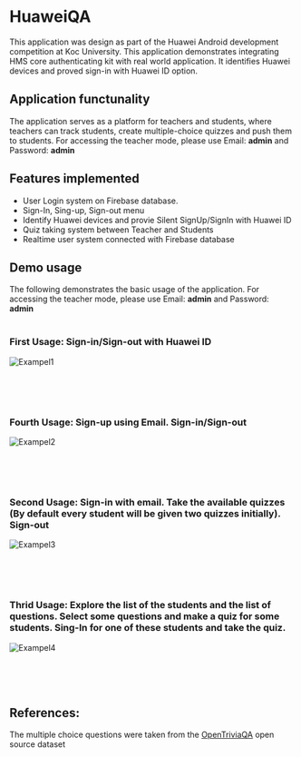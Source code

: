 # HuaweiQA
This application was design as part of the Huawei Android development competition at Koc University. This application demonstrates integrating HMS core authenticating kit with real world application. It identifies Huawei devices and proved sign-in with Huawei ID option.

## Application functunality
The application serves as a platform for teachers and students, where teachers can track students, create multiple-choice quizzes and push them to students. For accessing the teacher mode, please use Email: **admin** and Password: **admin**

## Features implemented
- User Login system on Firebase database.
- Sign-In, Sing-up, Sign-out menu 
- Identify Huawei devices and provie Silent SignUp/SignIn with Huawei ID
- Quiz taking system between Teacher and Students
- Realtime user system connected with Firebase database

## Demo usage
The following demonstrates the basic usage of the application.
For accessing the teacher mode, please use Email: **admin** and Password: **admin**
<br>
<br>

### First Usage: Sign-in/Sign-out with Huawei ID
![Exampel1](usage1.gif)

<br>
<br>
<br>

### Fourth Usage: Sign-up using Email. Sign-in/Sign-out
![Exampel2](usage4.gif)

<br>
<br>
<br>

### Second Usage: Sign-in with email. Take the available quizzes (By default every student will be given two quizzes initially). Sign-out
![Exampel3](usage2.gif)

<br>
<br>
<br>

### Thrid Usage: Explore the list of the students and the list of questions. Select some questions and make a quiz for some students. Sing-In for one of these students and take the quiz.  
![Exampel4](usage3.gif)

<br>
<br>
<br>

## References:
The multiple choice questions were taken from the [OpenTriviaQA](https://github.com/uberspot/OpenTriviaQA) open source dataset 
